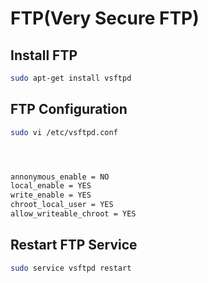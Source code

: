 # FTP(Very Secure FTP)


## Install FTP
```sh
sudo apt-get install vsftpd
```

## FTP Configuration

```sh
sudo vi /etc/vsftpd.conf




annonymous_enable = NO
local_enable = YES
write_enable = YES
chroot_local_user = YES
allow_writeable_chroot = YES
```

## Restart FTP Service
```sh
sudo service vsftpd restart
```



